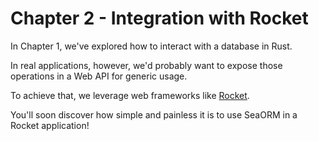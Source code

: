 # Chapter 2 - Integration with Rocket

In Chapter 1, we've explored how to interact with a database in Rust.

In real applications, however, we'd probably want to expose those operations in a Web API for generic usage.

To achieve that, we leverage web frameworks like [Rocket](https://rocket.rs/).

You'll soon discover how simple and painless it is to use SeaORM in a Rocket application!
